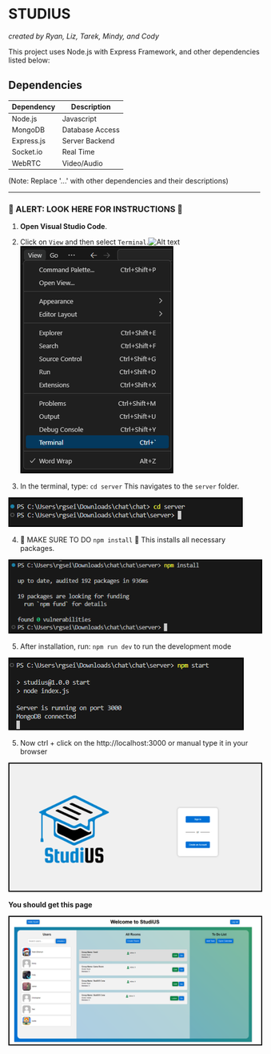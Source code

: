 # STUDIUS

_created by Ryan, Liz, Tarek, Mindy, and Cody_

This project uses Node.js with Express Framework, and other dependencies listed below:

## Dependencies

| Dependency | Description            |
|------------|------------------------|
| Node.js    | Javascript             |
| MongoDB    | Database Access        |
| Express.js | Server Backend         |
| Socket.io  | Real Time              |
| WebRTC     | Video/Audio            |

(Note: Replace '...' with other dependencies and their descriptions)

---

### 🚨 ALERT: LOOK HERE FOR INSTRUCTIONS 🚨

1. **Open Visual Studio Code**.
2. Click on `View` and then select `Terminal`.![Alt text](image.png)
   <img src="images/instruction1.png" alt="Instruction Image 1" style="border: 2px solid black;">


3. In the terminal, type: `cd server`
This navigates to the `server` folder.

<img src="/images/instruction2.png" alt="Instruction Image 1" style="border: 2px solid black;">
 

4. 🚨 MAKE SURE TO DO `npm install` 🚨 This installs all necessary packages.

<img src="images/instruction3.png" alt="Instruction Image 1" style="border: 2px solid black;">


5. After installation, run: `npm run dev` to run the development mode

<img src="images/instruction4.png" alt="Instruction Image 1" style="border: 2px solid black;">


5. Now ctrl + click on the http://localhost:3000 or manual type it in your browser

<img src="images/instruction5.png" alt="Instruction Image 1" style="border: 2px solid black;">

**You should get this page**

<img src="images/mainpage.png" alt="Instruction Image 1" style="border: 2px solid black;">